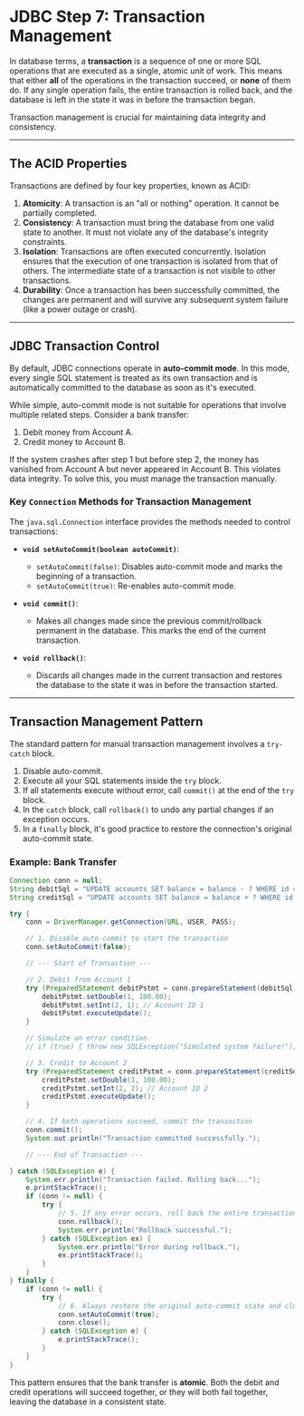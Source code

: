 # JDBC Step 7: Transaction Management

In database terms, a **transaction** is a sequence of one or more SQL operations that are executed as a single, atomic unit of work. This means that either **all** of the operations in the transaction succeed, or **none** of them do. If any single operation fails, the entire transaction is rolled back, and the database is left in the state it was in before the transaction began.

Transaction management is crucial for maintaining data integrity and consistency.

---

## The ACID Properties

Transactions are defined by four key properties, known as ACID:

1.  **Atomicity**: A transaction is an "all or nothing" operation. It cannot be partially completed.
2.  **Consistency**: A transaction must bring the database from one valid state to another. It must not violate any of the database's integrity constraints.
3.  **Isolation**: Transactions are often executed concurrently. Isolation ensures that the execution of one transaction is isolated from that of others. The intermediate state of a transaction is not visible to other transactions.
4.  **Durability**: Once a transaction has been successfully committed, the changes are permanent and will survive any subsequent system failure (like a power outage or crash).

---

## JDBC Transaction Control

By default, JDBC connections operate in **auto-commit mode**. In this mode, every single SQL statement is treated as its own transaction and is automatically committed to the database as soon as it's executed.

While simple, auto-commit mode is not suitable for operations that involve multiple related steps. Consider a bank transfer:
1.  Debit money from Account A.
2.  Credit money to Account B.

If the system crashes after step 1 but before step 2, the money has vanished from Account A but never appeared in Account B. This violates data integrity. To solve this, you must manage the transaction manually.

### Key `Connection` Methods for Transaction Management

The `java.sql.Connection` interface provides the methods needed to control transactions:

-   **`void setAutoCommit(boolean autoCommit)`**:
    -   `setAutoCommit(false)`: Disables auto-commit mode and marks the beginning of a transaction.
    -   `setAutoCommit(true)`: Re-enables auto-commit mode.

-   **`void commit()`**:
    -   Makes all changes made since the previous commit/rollback permanent in the database. This marks the end of the current transaction.

-   **`void rollback()`**:
    -   Discards all changes made in the current transaction and restores the database to the state it was in before the transaction started.

---

## Transaction Management Pattern

The standard pattern for manual transaction management involves a `try-catch` block.

1.  Disable auto-commit.
2.  Execute all your SQL statements inside the `try` block.
3.  If all statements execute without error, call `commit()` at the end of the `try` block.
4.  In the `catch` block, call `rollback()` to undo any partial changes if an exception occurs.
5.  In a `finally` block, it's good practice to restore the connection's original auto-commit state.

### Example: Bank Transfer

```java
Connection conn = null;
String debitSql = "UPDATE accounts SET balance = balance - ? WHERE id = ?";
String creditSql = "UPDATE accounts SET balance = balance + ? WHERE id = ?";

try {
    conn = DriverManager.getConnection(URL, USER, PASS);

    // 1. Disable auto-commit to start the transaction
    conn.setAutoCommit(false);

    // --- Start of Transaction ---

    // 2. Debit from Account 1
    try (PreparedStatement debitPstmt = conn.prepareStatement(debitSql)) {
        debitPstmt.setDouble(1, 100.00);
        debitPstmt.setInt(2, 1); // Account ID 1
        debitPstmt.executeUpdate();
    }

    // Simulate an error condition
    // if (true) { throw new SQLException("Simulated system failure!"); }

    // 3. Credit to Account 2
    try (PreparedStatement creditPstmt = conn.prepareStatement(creditSql)) {
        creditPstmt.setDouble(1, 100.00);
        creditPstmt.setInt(2, 2); // Account ID 2
        creditPstmt.executeUpdate();
    }

    // 4. If both operations succeed, commit the transaction
    conn.commit();
    System.out.println("Transaction committed successfully.");

    // --- End of Transaction ---

} catch (SQLException e) {
    System.err.println("Transaction failed. Rolling back...");
    e.printStackTrace();
    if (conn != null) {
        try {
            // 5. If any error occurs, roll back the entire transaction
            conn.rollback();
            System.err.println("Rollback successful.");
        } catch (SQLException ex) {
            System.err.println("Error during rollback.");
            ex.printStackTrace();
        }
    }
} finally {
    if (conn != null) {
        try {
            // 6. Always restore the original auto-commit state and close the connection
            conn.setAutoCommit(true);
            conn.close();
        } catch (SQLException e) {
            e.printStackTrace();
        }
    }
}
```
This pattern ensures that the bank transfer is **atomic**. Both the debit and credit operations will succeed together, or they will both fail together, leaving the database in a consistent state.
